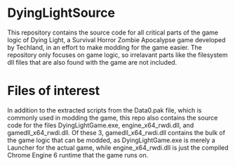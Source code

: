 # DyingLightSource
This repository contains the source code for all critical parts of the game logic of Dying Light, a Survival Horror Zombie Apocalypse game developed by Techland, in an effort to make modding for the game easier. The repository only focuses on game logic, so irrelavant parts like the filesystem dll files that are also found with the game are not included.
# Files of interest
In addition to the extracted scripts from the Data0.pak file, which is commonly used in modding the game, this repo also contains the source code for the files DyingLightGame.exe, engine_x64_rwdi.dll, and gamedll_x64_rwdi.dll. Of these 3, gamedll_x64_rwdi.dll contains the bulk of the game logic that can be modded, as DyingLightGame.exe is merely a Launcher for the actual game, while engine_x64_rwdi.dll is just the compiled Chrome Engine 6 runtime that the game runs on.

